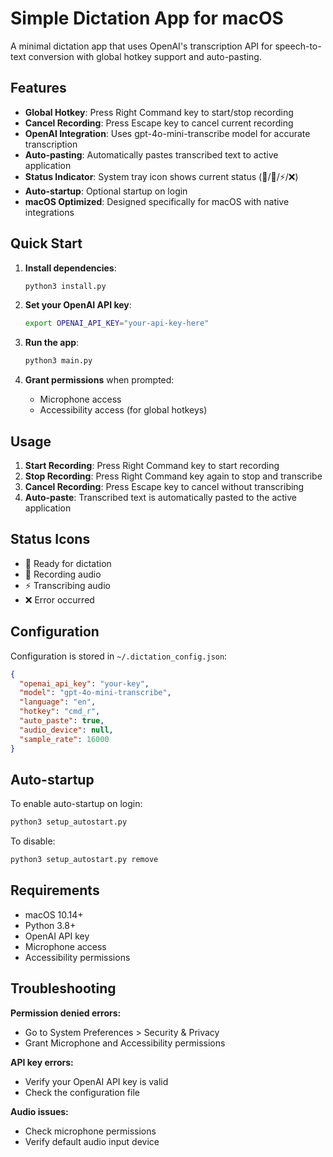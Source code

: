 # Simple Dictation App for macOS

A minimal dictation app that uses OpenAI's transcription API for speech-to-text conversion with global hotkey support and auto-pasting.

## Features

- **Global Hotkey**: Press Right Command key to start/stop recording
- **Cancel Recording**: Press Escape key to cancel current recording
- **OpenAI Integration**: Uses gpt-4o-mini-transcribe model for accurate transcription
- **Auto-pasting**: Automatically pastes transcribed text to active application
- **Status Indicator**: System tray icon shows current status (🎤/🔴/⚡/❌)
- **Auto-startup**: Optional startup on login
- **macOS Optimized**: Designed specifically for macOS with native integrations

## Quick Start

1. **Install dependencies**:
   ```bash
   python3 install.py
   ```

2. **Set your OpenAI API key**:
   ```bash
   export OPENAI_API_KEY="your-api-key-here"
   ```

3. **Run the app**:
   ```bash
   python3 main.py
   ```

4. **Grant permissions** when prompted:
   - Microphone access
   - Accessibility access (for global hotkeys)

## Usage

1. **Start Recording**: Press Right Command key to start recording
2. **Stop Recording**: Press Right Command key again to stop and transcribe
3. **Cancel Recording**: Press Escape key to cancel without transcribing
4. **Auto-paste**: Transcribed text is automatically pasted to the active application

## Status Icons

- 🎤 Ready for dictation
- 🔴 Recording audio
- ⚡ Transcribing audio
- ❌ Error occurred

## Configuration

Configuration is stored in `~/.dictation_config.json`:

```json
{
  "openai_api_key": "your-key",
  "model": "gpt-4o-mini-transcribe",
  "language": "en",
  "hotkey": "cmd_r",
  "auto_paste": true,
  "audio_device": null,
  "sample_rate": 16000
}
```

## Auto-startup

To enable auto-startup on login:
```bash
python3 setup_autostart.py
```

To disable:
```bash
python3 setup_autostart.py remove
```

## Requirements

- macOS 10.14+
- Python 3.8+
- OpenAI API key
- Microphone access
- Accessibility permissions

## Troubleshooting

**Permission denied errors:**
- Go to System Preferences > Security & Privacy
- Grant Microphone and Accessibility permissions

**API key errors:**
- Verify your OpenAI API key is valid
- Check the configuration file

**Audio issues:**
- Check microphone permissions
- Verify default audio input device